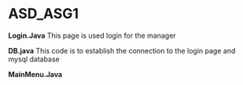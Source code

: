 # ASD_ASG1
**Login.Java**  This page is used login for the manager 

**DB.java** This code is to establish the connection to the login page and mysql database

**MainMenu.Java**
